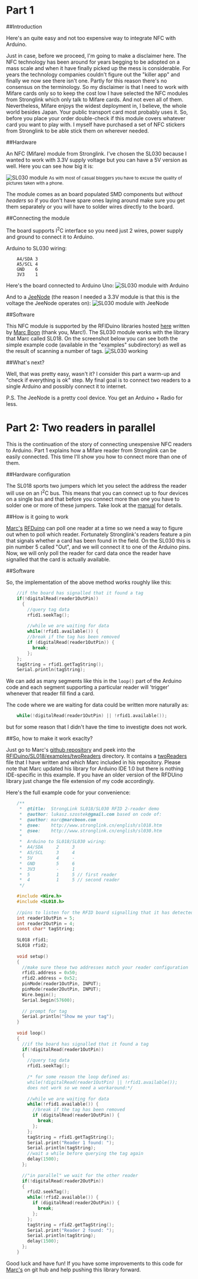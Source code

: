 # Part 1

##Introduction

Here's an quite easy and not too expensive way to integrate NFC with Arduino.

Just in case, before we proceed, I'm going to make a disclaimer here. The NFC technology has been around for years begging to be adopted on a mass scale and when it have finally picked up the mess is considerable. For years the technology companies couldn't figure out the "killer app" and finally we now see there isn't one. Partly for this reason there's no consensus on the terminology. So my disclaimer is that I need to work with Mifare cards only so to keep the cost low I have selected the NFC modules from Stronglink which only talk to Mifare cards. And not even all of them. Nevertheless, Mifare enjoys the widest deployment in, I believe, the whole world besides Japan. Your public transport card most probably uses it. So, before you place your order double-check if this module covers whatever card you want to play with. I myself have purchased a set of NFC stickers from Stronglink to be able stick them on wherever needed.

##Hardware

An NFC (Mifare) module from Stronglink. I've chosen the SL030 because I wanted to work with 3.3V supply voltage but you can have a 5V version as well. Here you can see how big it is:

![SL030 module](https://github.com/ls6/Arduino-and-NFC/blob/master/pics/sl030.jpg)
<small>As with most of casual bloggers you have to excuse the quality of pictures taken with a phone.</small>

The module comes as an board populated SMD components but _without headers_ so if you don't have spare ones laying around make sure you get them separately or you will have to solder wires directly to the board.

##Connecting the module

The board supports I<sup>2</sup>C interface so you need just 2 wires, power supply and ground to connect it to Arduino.

Arduino to SL030 wiring:
```
	A4/SDA 3
	A5/SCL 4
	GND    6
	3V3    1
```

Here's the board connected to Arduino Uno:
![SL030 module with Arduino](https://github.com/ls6/Arduino-and-NFC/blob/master/pics/sl30Arduino.jpg)

And to a [JeeNode](http://jeelabs.net/projects/hardware/wiki/JeeNode) (the reason I needed a 3.3V module is that this is the voltage the JeeNode operates on): 
![SL030 module with JeeNode](https://github.com/ls6/Arduino-and-NFC/blob/master/pics/sl30JeeNode.jpg)

##Software

This NFC module is supported by the RFIDuino libraries hosted [here](http://github.com/marcboon/RFIDuino/) written by [Marc Boon](http://marcboon.com/) (thank you, Marc!). The SL030 module works with the library that Marc called SL018. On the screenshot below you can see both the simple example code (available in the "examples" subdirectory) as well as the result of scanning a number of tags.
![SL030 working](https://github.com/ls6/Arduino-and-NFC/blob/master/pics/JeeNodeOneReader.png)

##What's next?

Well, that was pretty easy, wasn't it? I consider this part a warm-up and "check if everything is ok" step. My final goal is to connect two readers to a single Arduino and possibly connect it to internet.

P.S. The JeeNode is a pretty cool device. You get an Arduino + Radio for less.

# Part 2: Two readers in parallel

This is the continuation of the story of connecting unexpensive NFC readers to Arduino. Part 1 explains how a Mifare reader from Stronglink can be easily connected. This time I'll show you how to connect more than one of them.

##Hardware configuration

The SL018 sports two jumpers which let you select the address the reader will use on an I<sup>2</sup>C bus. This means that you can connect up to four devices on a single bus and that before you connect more than one you have to solder one or more of these jumpers. Take look at the [manual](http://www.stronglink-rfid.com/download/SL030-User-Manual.pdf) for details.

##How is it going to work

[Marc's](http://marcboon.com/) [RFDuino](http://github.com/marcboon/RFIDuino/) can poll one reader at a time so we need a way to figure out when to poll which reader. Fortunately Stronglink's readers feature a pin that signals whether a card has been found in the field. On the SL030 this is pin number 5 called "Out", and we will connect it to one of the Arduino pins. Now, we will only poll the reader for card data once the reader have signalled that the card is actually available.

##Software

So, the implementation of the above method works roughly like this:
``` c
	//if the board has signalled that it found a tag
	if(!digitalRead(reader1OutPin)) 
	  {
	    //query tag data
	    rfid1.seekTag();
	    
	    //while we are waiting for data
	    while(!rfid1.available()) {
	    //break if the tag has been removed
	    if (digitalRead(reader1OutPin)) {
	      break;
	    };
	};
	tagString = rfid1.getTagString();
	Serial.println(tagString);
```		
We can add as many segments like this in the `loop()` part of the Arduino code and each segment supporting a particular reader will 'trigger' whenever that reader fill find a card.

The code where we are waiting for data could be written more naturally as:
``` c
	while(!digitalRead(reader1OutPin) || !rfid1.available());
```
but for some reason that I didn't have the time to investigte does not work.

##So, how to make it work exaclty?

Just go to Marc's [github repository](http://github.com/marcboon/RFIDuino/) and peek into the [RFIDuino/SL018/examples/twoReaders](https://github.com/marcboon/RFIDuino/tree/master/SL018/examples/twoReaders) directory. It contains a [twoReaders](https://github.com/marcboon/RFIDuino/blob/master/SL018/examples/twoReaders/twoReaders.ino) file that I have written and which Marc included in his repository. Please note that Marc updated his library for Arduino IDE 1.0 but there is nothing IDE-specific in this example. If you have an older version of the RFDUino library just change the file extension of my code accordingly.

Here's the full example code for your convenience:
``` c
    /**
     *  @title:  StrongLink SL018/SL030 RFID 2-reader demo
     *  @author: lukasz.szostek@gmail.com based on code of:
     *  @author: marc@marcboon.com
     *  @see:    http://www.stronglink.cn/english/sl018.htm
     *  @see:    http://www.stronglink.cn/english/sl030.htm
     *
     *  Arduino to SL018/SL030 wiring:
     *  A4/SDA     2     3
     *  A5/SCL     3     4
     *  5V         4     -
     *  GND        5     6
     *  3V3        -     1
     *  5          1     5 // first reader
     *  4          1     5 // second reader
     */

    #include <Wire.h>
    #include <SL018.h>
    
    //pins to listen for the RFID board signalling that it has detected a tag
    int reader1OutPin = 5;
    int reader2OutPin = 4;
    const char* tagString;
    
    SL018 rfid1;
    SL018 rfid2;
    
    void setup()
    {
      //make sure these two addresses match your reader configuration
      rfid1.address = 0x50;
      rfid2.address = 0x52;
      pinMode(reader1OutPin, INPUT);
      pinMode(reader2OutPin, INPUT);
      Wire.begin();
      Serial.begin(57600);
    
      // prompt for tag
      Serial.println("Show me your tag");
    }
    
    void loop()
    {
      //if the board has signalled that it found a tag
      if(!digitalRead(reader1OutPin)) 
      {
        //query tag data
    	rfid1.seekTag();
    	
    	/* for some reason the loop defined as:
        while(!digitalRead(reader1OutPin) || !rfid1.available());
    	does not work so we need a workaround:*/
    
	    //while we are waiting for data
	    while(!rfid1.available()) {
	      //break if the tag has been removed
          if (digitalRead(reader1OutPin)) {
            break;
          };
        };
        tagString = rfid1.getTagString();
        Serial.print("Reader 1 found: ");
        Serial.println(tagString);
	    //wait a while before querying the tag again
        delay(1500);
      };
      
      //"in parallel" we wait for the other reader
      if(!digitalRead(reader2OutPin)) 
      {
        rfid2.seekTag();
        while(!rfid2.available()) {
          if (digitalRead(reader2OutPin)) {
            break;
          };
        };
        tagString = rfid2.getTagString();
        Serial.print("Reader 2 found: ");
        Serial.println(tagString);
        delay(1500);  
      };
    }
```
Good luck and have fun! If you have some improvements to this code for [Marc's](https://github.com/marcboon/RFIDuino) on git hub and help pushing this library forward.
